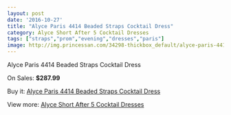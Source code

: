 ```yaml
---
layout: post
date: '2016-10-27'
title: "Alyce Paris 4414 Beaded Straps Cocktail Dress"
category: Alyce Short After 5 Cocktail Dresses
tags: ["straps","prom","evening","dresses","paris"]
image: http://img.princessan.com/34298-thickbox_default/alyce-paris-4414-beaded-straps-cocktail-dress.jpg
---
```

Alyce Paris 4414 Beaded Straps Cocktail Dress

On Sales: **$287.99**
<a href="https://www.princessan.com/en/16051-alyce-paris-4414-beaded-straps-cocktail-dress.html"><amp-img layout="responsive" width="600" height="600" src="//img.princessan.com/34298-thickbox_default/alyce-paris-4414-beaded-straps-cocktail-dress.jpg" alt="Alyce Paris 4414 Beaded Straps Cocktail Dress 0" /></a>
<a href="https://www.princessan.com/en/16051-alyce-paris-4414-beaded-straps-cocktail-dress.html"><amp-img layout="responsive" width="600" height="600" src="//img.princessan.com/34299-thickbox_default/alyce-paris-4414-beaded-straps-cocktail-dress.jpg" alt="Alyce Paris 4414 Beaded Straps Cocktail Dress 1" /></a>

Buy it: [Alyce Paris 4414 Beaded Straps Cocktail Dress](https://www.princessan.com/en/16051-alyce-paris-4414-beaded-straps-cocktail-dress.html "Alyce Paris 4414 Beaded Straps Cocktail Dress")

View more: [Alyce Short After 5 Cocktail Dresses](https://www.princessan.com/en/132- "Alyce Short After 5 Cocktail Dresses")
